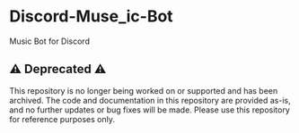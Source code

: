 # Discord-Muse_ic-Bot
 Music Bot for Discord

## :warning: Deprecated :warning:
This repository is no longer being worked on or supported and has been archived. The code and documentation in this repository are provided as-is, and no further updates or bug fixes will be made. Please use this repository for reference purposes only.
